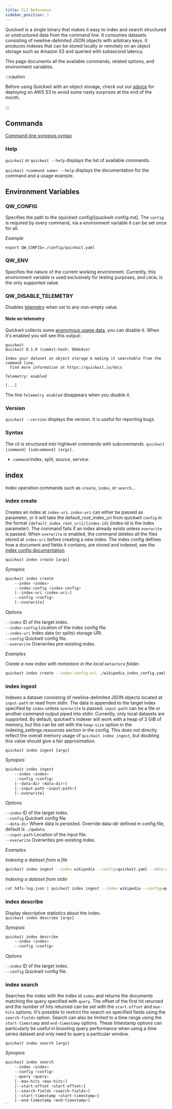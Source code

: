 ```yaml
---
title: CLI Reference
sidebar_position: 1
---
```


Quickwit is a single binary that makes it easy to index and search structured or unstructured data from the command line. It consumes datasets consisting of newline-delimited JSON objects with arbitrary keys. It produces indexes that can be stored locally or remotely on an object storage such as Amazon S3 and queried with subsecond latency.

This page documents all the available commands, related options, and environment variables.

:::caution

Before using Quickwit with an object storage, check out our [advice](../administration/cloud-env.md) for deploying on AWS S3 to avoid some nasty surprises at the end of the month.

:::


## Commands

[Command-line synopsis syntax](https://developers.google.com/style/code-syntax)

### Help

`quickwit` or `quickwit --help` displays the list of available commands.

`quickwit <command name> --help` displays the documentation for the command and a usage example.

## Environment Variables

### QW_CONFIG

Specifies the path to the (quickwit config)[quickwit-config.md]. The `config` is required by every command, via a environment variable it can be set once for all.

*Example*

`export QW_CONFIG=./config/quickwit.yaml`

### QW_ENV

Specifies the nature of the current working environment. Currently, this environment variable is used exclusively for testing purposes, and `LOCAL` is the only supported value.

### QW_DISABLE_TELEMETRY

Disables [telemetry](telemetry.md) when set to any non-empty value.


#### Note on telemetry
Quickwit collects some [anonymous usage data](telemetry.md), you can disable it. When it's enabled you will see this
output:
```
quickwit 
Quickwit 0.1.0 (commit-hash: 98de4ce)

Index your dataset on object storage & making it searchable from the command line.
  Find more information at https://quickwit.io/docs

Telemetry: enabled

[...]
```

The line `Telemetry enabled` disappears when you disable it.


### Version

`quickwit --version` displays the version. It is useful for reporting bugs.


### Syntax

The cli is structured into highlevel commands with subcommands.
`quickwit [command] [subcommand] [args]`.

* `command`:index, split, source, service. 








## index
Index operation commands such as `create`, `index`, or `search`...

### index create

Creates an index at `index-uri`. 
`index-uri` can either be passed as parameter, or it will take the default_root_index_uri from quickwit `config` in the format `{default_index_root_uri}/{index-id}` (index-id is the index parameter). 
The command fails if an index already exists unless `overwrite` is passed. 
When `overwrite` is enabled, the command deletes all the files stored at `index-uri` before creating a new index. 
The index config defines how a document and fields it contains, are stored and indexed, see the [index config documentation](index-config.md).
  
`quickwit index create [args]`

*Synopsis*

```bash
quickwit index create
    --index <index>
    --index-config <index-config>
    [--index-uri <index-uri>]
    --config <config>
    [--overwrite]
```

*Options*

`--index` ID of the target index.    
`--index-config` Location of the index config file.    
`--index-uri` Index data (or splits) storage URI.    
`--config` Quickwit config file.    
`--overwrite` Overwrites pre-existing index.    

*Examples*

*Create a new index with metastore in the local `metastore` folder.*
```bash
quickwit index create --index-config-uri ./wikipedia_index_config.yaml  --config=quickwit.yaml
```

### index ingest

Indexes a dataset consisting of newline-delimited JSON objects located at `input-path` or read from *stdin*. 
The data is appended to the target index specified by `index` unless `overwrite` is passed. `input-path` can be a file or another command output piped into stdin. 
Currently, only local datasets are supported. 
By default, quickwit's indexer will work with a heap of 2 GiB of memory, but this can be set with the `heap-size` option in the indexing_settings.resources section in the config. 
This does not directly reflect the overall memory usage of `quickwit index ingest`, but doubling this value should give a fair approximation.
  
`quickwit index ingest [args]`

*Synopsis*

```bash
quickwit index ingest
    --index <index>
    --config <config>
    [--data-dir <data-dir>]
    [--input-path <input-path>]
    [--overwrite]
```

*Options*

`--index` ID of the target index.    
`--config` Quickwit config file.    
`--data-dir` Where data is persisted. Override data-dir defined in config file, default is `./qwdata`.    
`--input-path` Location of the input file.    
`--overwrite` Overwrites pre-existing index.    

*Examples*

*Indexing a dataset from a file*
```bash
quickwit index ingest --index wikipedia --config=quickwit.yaml --data-dir wikipedia --input-path wikipedia.json
```

*Indexing a dataset from stdin*
```bash
cat hdfs-log.json | quickwit index ingest --index wikipedia --config=quickwit.yaml --data-dir wikipedia
```

### index describe

Display descriptive statistics about the index.  
`quickwit index describe [args]`

*Synopsis*

```bash
quickwit index describe
    --index <index>
    --config <config>
```

*Options*

`--index` ID of the target index.    
`--config` Quickwit config file.    
### index search

Searches the index with the index id `index` and returns the documents matching the query specified with `query`. 
The offset of the first hit returned and the number of hits returned can be set with the `start-offset` and `max-hits` options. 
It's possible to restrict the search on specified fields using the `search-fields` option. 
Search can also be limited to a time range using the `start-timestamp` and `end-timestamp` options. 
These timestamp options can particularly be useful in boosting query performance when using a time series dataset and only need to query a particular window.
  
`quickwit index search [args]`

*Synopsis*

```bash
quickwit index search
    --index <index>
    --config <config>
    --query <query>
    [--max-hits <max-hits>]
    [--start-offset <start-offset>]
    [--search-fields <search-fields>]
    [--start-timestamp <start-timestamp>]
    [--end-timestamp <end-timestamp>]
`






